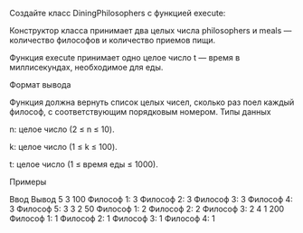 Создайте класс DiningPhilosophers с функцией execute:

Конструктор класса принимает два целых числа philosophers и meals — количество философов и количество приемов пищи.

Функция execute принимает одно целое число t — время в миллисекундах, необходимое для еды.

Формат вывода

Функция должна вернуть список целых чисел, сколько раз поел каждый философ, с соответствующим порядковым номером.
Типы данных

n: целое число (2 ≤ n ≤ 10).

k: целое число (1 ≤ k ≤ 100).

t: целое число (1 ≤ время еды ≤ 1000).

Примеры

Ввод Вывод
5 3
100 Философ 1: 3
Философ 2: 3
Философ 3: 3
Философ 4: 3
Философ 5: 3
3 2
50 Философ 1: 2
Философ 2: 2
Философ 3: 2
4 1
200 Философ 1: 1
Философ 2: 1
Философ 3: 1
Философ 4: 1